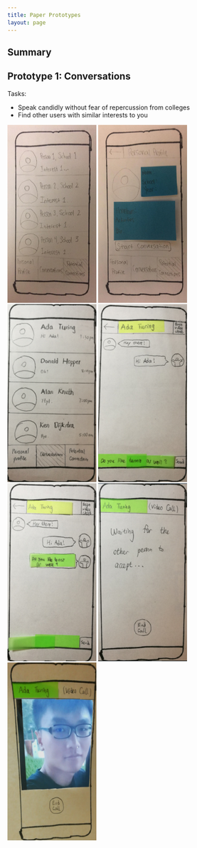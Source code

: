 ```yaml
---
title: Paper Prototypes
layout: page
---
```


## Summary

## Prototype 1: Conversations

Tasks:
* Speak candidly without fear of repercussion from colleges
* Find other users with similar interests to you

<img src="/img/potential_connections.png" width="200" height="400" />
<img src="/img/potential_connection_profile.png" width="200" height="400" />
<img src="/wei_1.png" width="200" height="400" />
<img src="/wei_2.png" width="200" height="400" />
<img src="/wei_3.png" width="200" height="400" />
<img src="/wei_4.png" width="200" height="400" />
<img src="/wei_5.png" width="200" height="400" />
